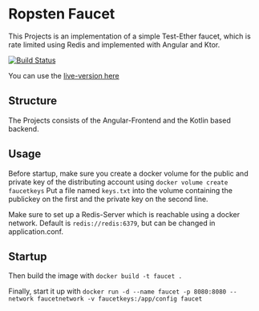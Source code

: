 # Ropsten Faucet

This Projects is an implementation of a simple Test-Ether faucet, which is rate limited using Redis and implemented with Angular and Ktor.

[![Build Status](https://drone.rpanic.com/api/badges/rpanic/ropsten-faucet/status.svg)](https://drone.rpanic.com/rpanic/ropsten-faucet)

You can use the [live-version here](https://faucet.rpanic.com/)

## Structure

The Projects consists of the Angular-Frontend and the Kotlin based backend.

## Usage

Before startup, make sure you create a docker volume for the public and private key of the distributing account using `docker volume create faucetkeys`
Put a file named `keys.txt` into the volume containing the publickey on the first and the private key on the second line.

Make sure to set up a Redis-Server which is reachable using a docker network. Default is `redis://redis:6379`, but can be changed in application.conf.

## Startup

Then build the image with `docker build -t faucet .`

Finally, start it up with `docker run -d --name faucet -p 8080:8080 --network faucetnetwork -v faucetkeys:/app/config faucet`
